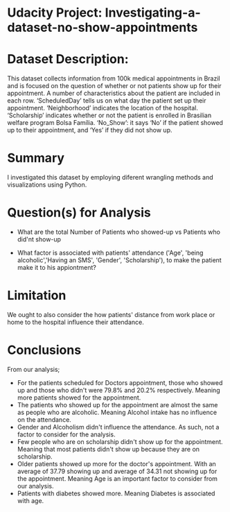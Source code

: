 # Udacity Project: Investigating-a-dataset-no-show-appointments
# Dataset Description:
This dataset collects information from 100k medical appointments in Brazil and is focused on the question of whether or not patients show up for their appointment. A number of characteristics about the patient are included in each row. ‘ScheduledDay’ tells us on what day the patient set up their appointment. ‘Neighborhood’ indicates the location of the hospital. ‘Scholarship’ indicates whether or not the patient is enrolled in Brasilian welfare program Bolsa Família. ‘No_Show’: it says ‘No’ if the patient showed up to their appointment, and ‘Yes’ if they did not show up.

# Summary
I investigated this dataset by employing diferent wrangling methods and visualizations using Python.

# Question(s) for Analysis
- What are the total Number of Patients who showed-up vs Patients who did'nt show-up

- What factor is associated with patients' attendance ('Age', 'being alcoholic','Having an SMS', 'Gender', 'Scholarship'), to make the patient make it to his appiontment?

# Limitation
We ought to also consider the how patients' distance from work place or home to the hospital influence their attendance.

# Conclusions
From our analysis;

- For the patients scheduled for Doctors appointment, those who showed up and those who didn't were 79.8% and 20.2% respectively. Meaning more patients showed for the appointment.
- The patients who showed up for the appointment are almost the same as people who are alcoholic. Meaning Alcohol intake has no influence on the attendance.
- Gender and Alcoholism didn't influence the attendance. As such, not a factor to consider for the analysis.
- Few people who are on scholarship didn't show up for the appointment. Meaning that most patients didn't show up because they are on scholarship.
- Older patients showed up more for the doctor's appointment. With an average of 37.79 showing up and average of 34.31 not showing up for the appointment. Meaning Age is an important factor to consider from our analysis.
- Patients with diabetes showed more. Meaning Diabetes is associated with age.
